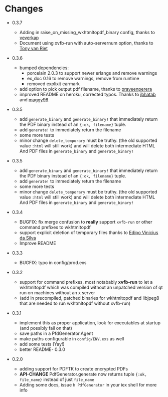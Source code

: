 # Changes
  - 0.3.7
    - Adding in raise_on_missing_wkhtmltopdf_binary config, thanks
      to [veverkap](https://github.com/veverkap)
    - Document using xvfb-run with auto-servernum option, thanks
      to [Tony van Riet](https://github.com/tonyvanriet)
  - 0.3.6
    - bumped dependencies:
      * porcelain 2.0.3 to support newer erlangs and remove warnings
      * ex_doc 0.16 to remove warnings, remove from runtime
      * removed explixit earmark
    - add option to pick output pdf filename, thanks
      to [praveenperera](https://github.com/praveenperera)
    - improved README on heroku, corrected typos. Thanks
      to [jbhatab](https://github.com/jbhatab)
      and [maggy96](https://github.com/maggy96)
  - 0.3.5
    - add `generate_binary` and `generate_binary!` that immediately return the
      PDF binary instead of an `{:ok, filename}` tuple.
    - add `generate!` to immediately return the filename
    - some more tests
    - minor change `delete_temporary` must be truthy. (the old supported value
      `:html` will still work) and will delete both intermediate HTML And PDF
      files in `generate_binary` and `generate_binary!`
  - 0.3.5
    - add `generate_binary` and `generate_binary!` that immediately return the
      PDF binary instead of an `{:ok, filename}` tuple.
    - add `generate!` to immediately return the filename
    - some more tests
    - minor change `delete_temporary` must be truthy. (the old supported value
      `:html` will still work) and will delete both intermediate HTML And PDF
      files in `generate_binary` and `generate_binary!`
  - 0.3.4
    - BUGFIX: fix merge confusion to **really** support `xvfb-run` or other
      command prefixes to wkhtmltopdf
    - support explicit deletion of temporary files thanks to
      [Edipo Vinicius da Silva](https://github.com/edipox)
    - Improve README
  - 0.3.3
    - BUGFIX: typo in config/prod.exs
  - 0.3.2
    - support for command prefixes, most notabably **xvfb-run** to let a
      wkhtmltopdf which was compiled without an unpatched version of qt run on
      machines without an x server
    - (add in precompiled, patched binaries for wkhtmltopdf and libjpeg8 that are
      needed to run wkhtmltopdf without xvfb-run)
  - 0.3.1
    - implement this as proper application, look for executables at startup (and
      possibly fail on that)
    - save paths in a PfdGenerator.Agent
    - make paths configurable in `config/ENV.exs` as well
    - add some tests (Yay!)
    - better README- 0.3.0

  - 0.2.0 
    - adding support for PDFTK to create encrypted PDFs
    - **API-CHANGE** PdfGenerator.generate now returns tuple `{:ok, file_name}`
      instead of just `file_name`
    - Adding some docs, issue `h PdfGenerator` in your iex shell for more info

